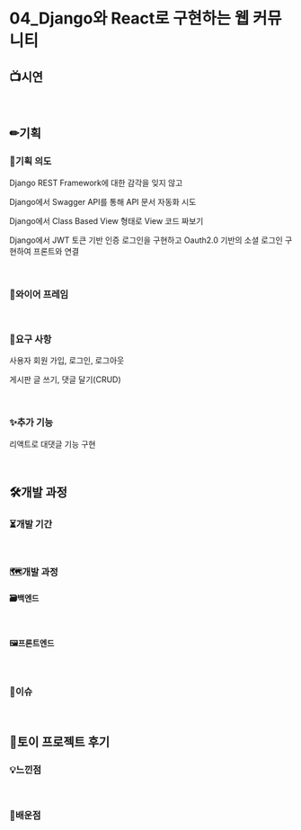 # 04_Django와 React로 구현하는 웹 커뮤니티

## 📺시연

<br>

## ✏기획

### 🎯기획 의도

Django REST Framework에 대한 감각을 잊지 않고

Django에서 Swagger API를 통해 API 문서 자동화 시도

Django에서 Class Based View 형태로 View 코드 짜보기

Django에서 JWT 토큰 기반 인증 로그인을 구현하고 Oauth2.0 기반의 소셜 로그인 구현하여 프론트와 연결 

<br>

### 🎨와이어 프레임

<br>

### 📑요구 사항

사용자 회원 가입, 로그인, 로그아웃

게시판 글 쓰기, 댓글 달기(CRUD)

<br>

### ✨추가 기능

리액트로 대댓글 기능 구현

<br>

## 🛠개발 과정

### ⏳개발 기간

<br>

### 🗺개발 과정

#### 🗃백엔드

<br>

#### 🖼프론트엔드

<br>

### 🧨이슈

<br>

## 🤔토이 프로젝트 후기

### 💡느낀점

<br>

### 🧠배운점

<br>